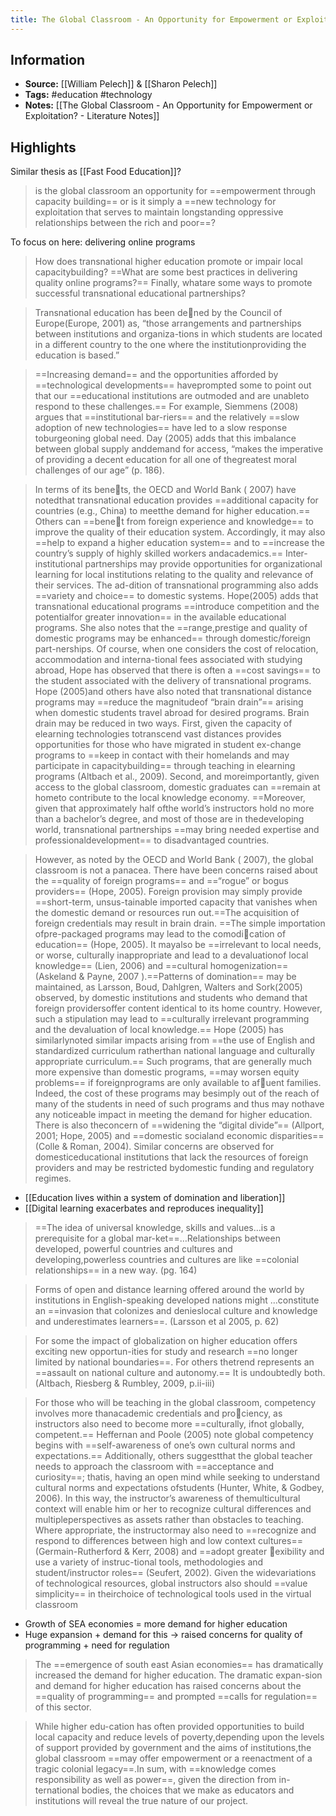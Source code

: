 ```yaml
---
title: The Global Classroom - An Opportunity for Empowerment or Exploitation? - Publication
---
```

## Information
- **Source:** [[William Pelech]] & [[Sharon Pelech]]
- **Tags:** #education #technology 
- **Notes:** [[The Global Classroom - An Opportunity for Empowerment or Exploitation? - Literature Notes]]

## Highlights

Similar thesis as [[Fast Food Education]]?

> is the global classroom an opportunity for ==empowerment through capacity building== or is it simply a ==new technology for exploitation that serves to maintain longstanding oppressive relationships between the rich and poor==?

To focus on here: delivering online programs

> How does transnational higher education promote or impair local capacitybuilding? ==What are some best practices in delivering quality online programs?== Finally, whatare some ways to promote successful transnational educational partnerships?

> Transnational education has been dened by the Council of Europe(Europe, 2001) as, “those arrangements and partnerships between institutions and organiza-tions in which students are located in a different country to the one where the institutionproviding the education is based.”

> ==Increasing demand== and the opportunities afforded by ==technological developments== haveprompted some to point out that our ==educational institutions are outmoded and are unableto respond to these challenges.== For example, Siemmens (2008) argues that ==institutional bar-riers== and the relatively ==slow adoption of new technologies== have led to a slow response toburgeoning global need. Day (2005) adds that this imbalance between global supply anddemand for access, “makes the imperative of providing a decent education for all one of thegreatest moral challenges of our age” (p. 186).

> In terms of its benets, the OECD and World Bank ( 2007) have notedthat transnational education provides ==additional capacity for countries (e.g., China) to meetthe demand for higher education.== Others can ==benet from foreign experience and knowledge== to improve the quality of their education system. Accordingly, it may also ==help to expand a higher education system== and to ==increase the country’s supply of highly skilled workers andacademics.== Inter-institutional partnerships may provide opportunities for organizational learning for local institutions relating to the quality and relevance of their services. The ad-dition of transnational programming also adds ==variety and choice== to domestic systems. Hope(2005) adds that transnational educational programs ==introduce competition and the potentialfor greater innovation== in the available educational programs. She also notes that the ==range,prestige and quality of domestic programs may be enhanced== through domestic/foreign part-nerships. Of course, when one considers the cost of relocation, accommodation and interna-tional fees associated with studying abroad, Hope has observed that there is often a ==cost savings== to the student associated with the delivery of transnational programs. Hope (2005)and others have also noted that transnational distance programs may ==reduce the magnitudeof “brain drain”== arising when domestic students travel abroad for desired programs. Brain drain may be reduced in two ways. First, given the capacity of elearning technologies totranscend vast distances provides opportunities for those who have migrated in student ex-change programs to ==keep in contact with their homelands and may participate in capacitybuilding== through teaching in elearning programs (Altbach et al., 2009). Second, and moreimportantly, given access to the global classroom, domestic graduates can ==remain at hometo contribute to the local knowledge economy. ==Moreover, given that approximately half ofthe world’s instructors hold no more than a bachelor’s degree, and most of those are in thedeveloping world, transnational partnerships ==may bring needed expertise and professionaldevelopment== to disadvantaged countries.


> However, as noted by the OECD and World Bank ( 2007), the global classroom is not a panacea. There have been concerns raised about the ==quality of foreign programs== and ==“rogue” or bogus providers== (Hope, 2005). Foreign provision may simply provide ==short-term, unsus-tainable imported capacity that vanishes when the domestic demand or resources run out.==The acquisition of foreign credentials may result in brain drain. ==The simple importation ofpre-packaged programs may lead to the comodication of education== (Hope, 2005). It mayalso be ==irrelevant to local needs, or worse, culturally inappropriate and lead to a devaluationof local knowledge== (Lien, 2006) and ==cultural homogenization== (Askeland & Payne, 2007 ).==Patterns of domination== may be maintained, as Larsson, Boud, Dahlgren, Walters and Sork(2005) observed, by domestic institutions and students who demand that foreign providersoffer content identical to its home country. However, such a stipulation may lead to ==culturally irrelevant programming and the devaluation of local knowledge.== Hope (2005) has similarlynoted similar impacts arising from ==the use of English and standardized curriculum ratherthan national language and culturally appropriate curriculum.== Such programs, that are generally much more expensive than domestic programs, ==may worsen equity problems== if foreignprograms are only available to afuent families. Indeed, the cost of these programs may besimply out of the reach of many of the students in need of such programs and thus may nothave any noticeable impact in meeting the demand for higher education. There is also theconcern of ==widening the “digital divide”== (Allport, 2001; Hope, 2005) and ==domestic socialand economic disparities== (Colle & Roman, 2004). Similar concerns are observed for domesticeducational institutions that lack the resources of foreign providers and may be restricted bydomestic funding and regulatory regimes.

+ [[Education lives within a system of domination and liberation]]
+ [[Digital learning exacerbates and reproduces inequality]]

> ==The idea of universal knowledge, skills and values…is a prerequisite for a global mar-ket==…Relationships between developed, powerful countries and cultures and developing,powerless countries and cultures are like ==colonial relationships== in a new way. (pg. 164)

> Forms of open and distance learning offered around the world by institutions in English-speaking developed nations might …constitute an ==invasion that colonizes and denieslocal culture and knowledge and underestimates learners==. (Larsson et al 2005, p. 62)

> For some the impact of globalization on higher education offers exciting new opportun-ities for study and research ==no longer limited by national boundaries==. For others thetrend represents an ==assault on national culture and autonomy.== It is undoubtedly both.(Altbach, Riesberg & Rumbley, 2009, p.ii-iii)


> For those who will be teaching in the global classroom, competency involves more thanacademic credentials and prociency, as instructors also need to become more ==culturally, ifnot globally, competent.== Heffernan and Poole (2005) note global competency begins with ==self-awareness of one’s own cultural norms and expectations.== Additionally, others suggestthat the global teacher needs to approach the classroom with ==acceptance and curiosity==; thatis, having an open mind while seeking to understand cultural norms and expectations ofstudents (Hunter, White, & Godbey, 2006). In this way, the instructor’s awareness of themulticultural context will enable him or her to recognize cultural differences and multipleperspectives as assets rather than obstacles to teaching. Where appropriate, the instructormay also need to ==recognize and respond to differences between high and low context cultures==(Germain-Rutherford & Kerr, 2008) and ==adopt greater exibility and use a variety of instruc-tional tools, methodologies and student/instructor roles== (Seufert, 2002). Given the widevariations of technological resources, global instructors also should ==value simplicity== in theirchoice of technological tools used in the virtual classroom

+ Growth of SEA economies = more demand for higher education
+ Huge expansion + demand for this -> raised concerns for quality of programming + need for regulation

> The ==emergence of south east Asian economies== has dramatically increased the demand for higher education. The dramatic expan-sion and demand for higher education has raised concerns about the ==quality of programming== and prompted ==calls for regulation== of this sector.

> While higher edu-cation has often provided opportunities to build local capacity and reduce levels of poverty,depending upon the levels of support provided by government and the aims of institutions,the global classroom ==may offer empowerment or a reenactment of a tragic colonial legacy==.In sum, with ==knowledge comes responsibility as well as power==, given the direction from in-ternational bodies, the choices that we make as educators and institutions will reveal the true nature of our project.